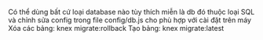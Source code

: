 Có thể dùng bất cứ loại database nào tùy thích miễn là db đó thuộc loại SQL và chỉnh sửa config trong file config/db.js cho phù hợp với cài đặt trên máy
Xóa các bảng: knex migrate:rollback
Tạo bảng: knex migrate:latest